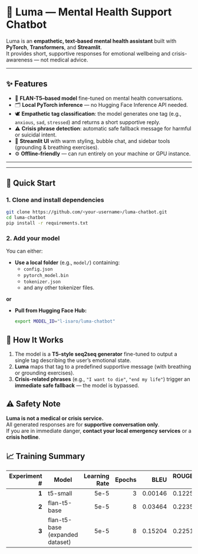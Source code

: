 # 🌙 Luma — Mental Health Support Chatbot

Luma is an **empathetic, text-based mental health assistant** built with **PyTorch**, **Transformers**, and **Streamlit**.  
It provides short, supportive responses for emotional wellbeing and crisis-awareness — not medical advice.

---

## ✨ Features

- 🧠 **FLAN-T5–based model** fine-tuned on mental health conversations.  
- 🗂 **Local PyTorch inference** — no Hugging Face Inference API needed.  
- 🕊️ **Empathetic tag classification**: the model generates one tag (e.g., `anxious`, `sad`, `stressed`) and returns a short supportive reply.  
- ⚠️ **Crisis phrase detection**: automatic safe fallback message for harmful or suicidal intent.  
- 🎨 **Streamlit UI** with warm styling, bubble chat, and sidebar tools (grounding & breathing exercises).  
- ⚙️ **Offline-friendly** — can run entirely on your machine or GPU instance.

---


---

## 🚀 Quick Start

### 1. Clone and install dependencies
```bash
git clone https://github.com/<your-username>/luma-chatbot.git
cd luma-chatbot
pip install -r requirements.txt
```
### 2. Add your model

You can either:

- **Use a local folder** (e.g., `model/`) containing:
  - `config.json`
  - `pytorch_model.bin`
  - `tokenizer.json`
  - and any other tokenizer files.

**or**

- **Pull from Hugging Face Hub:**
  ```bash
  export MODEL_ID="l-isaro/luma-chatbot"

## 🧠 How It Works

1. The model is a **T5-style seq2seq generator** fine-tuned to output a single tag describing the user’s emotional state.  
2. **Luma** maps that tag to a predefined supportive message (with breathing or grounding exercises).  
3. **Crisis-related phrases** (e.g., `"I want to die"`, `"end my life"`) trigger an **immediate safe fallback** — the model is bypassed.

## ⚠️ Safety Note

**Luma is not a medical or crisis service.**  
All generated responses are for **supportive conversation only**.  
If you are in immediate danger, **contact your local emergency services** or a **crisis hotline**.

## 📈 Training Summary

| **Experiment #** | **Model** | **Learning Rate** | **Epochs** | **BLEU** | **ROUGE-1** | **ROUGE-L** | **Validation Perplexity** |
|------------------:|------------|------------------:|-----------:|----------:|-------------:|-------------:|---------------------------:|
| **1** | t5-small | 5e-5 | 3 | 0.00146 | 0.12250 | 0.09986 | 24.17127 |
| **2** | flan-t5-base | 5e-5 | 8 | 0.03464 | 0.22356 | 0.18989 | 4.11419 |
| **3** | flan-t5-base (expanded dataset) | 5e-5 | 8 | 0.15204 | 0.22512 | 0.18905 | 2.34787 |


